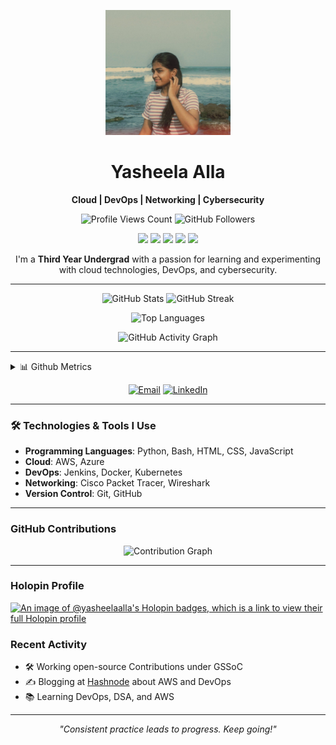 <!-- Header Section -->
<p align="center">
  <img src="https://github.com/yasheela-alla/yasheela-alla/blob/main/pfp.jpg" width="200" height="200" alt="Profile Picture"/>
</p>

<h1 align="center">Yasheela Alla</h1>
<p align="center">
  <b> Cloud | DevOps | Networking | Cybersecurity </b>
</p>
<p align="center">
  <img src="https://komarev.com/ghpvc/?username=yasheela-alla&label=Profile%20views&color=0e75b6&style=flat" alt="Profile Views Count" />
  <img src="https://img.shields.io/github/followers/yasheela-alla?label=Followers&style=social" alt="GitHub Followers" />
</p>

<!-- Badges Section -->
<p align="center">
  <img src="https://img.shields.io/badge/Cloud-AWS-informational?style=flat&logo=amazon-aws&logoColor=white&color=2bbc8a" />
  <img src="https://img.shields.io/badge/Cybersecurity-TryHackMe-informational?style=flat&logo=hackaday&logoColor=white&color=2bbc8a" />
  <img src="https://img.shields.io/badge/DevOps-Jenkins-informational?style=flat&logo=jenkins&logoColor=white&color=2bbc8a" />
  <img src="https://img.shields.io/badge/DevOps-SonarQube-informational?style=flat&logo=sonarqube&logoColor=white&color=2bbc8a" />
  <img src="https://img.shields.io/badge/Linux-Bash-informational?style=flat&logo=linux&logoColor=white&color=2bbc8a" />
</p>

<!-- Short Bio Section -->
<p align="center"> 
  I'm a <b>Third Year Undergrad</b> with a passion for learning and experimenting with cloud technologies, DevOps, and cybersecurity. 
</p>

---

<!-- GitHub Stats Cards -->
<p align="center">
  <img src="https://github-readme-stats.vercel.app/api?username=yasheela-alla&show_icons=true&theme=radical" alt="GitHub Stats" width="48%" />
  <img src="https://github-readme-streak-stats.herokuapp.com/?user=yasheela-alla&theme=radical" alt="GitHub Streak" width="48%" />
</p>

<!-- Top Languages -->
<p align="center">
  <img src="https://github-readme-stats.vercel.app/api/top-langs/?username=yasheela-alla&layout=compact&theme=radical" alt="Top Languages" width="48%" />
</p>

<!-- Activity Graph -->
<p align="center">
  <img src="https://activity-graph.herokuapp.com/graph?username=yasheela-alla&theme=redical" alt="GitHub Activity Graph" />
</p>

---

<!-- Metrics & Contributions -->
<details>
  <summary>📊 Github Metrics</summary>
  <p align="center">
    <img src="https://github-profile-summary-cards.vercel.app/api/cards/profile-details?username=yasheela-alla&theme=dracula" alt="GitHub Profile Summary" />
  </p>
</details>

<!-- Contact Information -->
<p align="center">
  <a href="mailto:yasheela435@gmail.com"><img src="https://img.shields.io/badge/Email-yasheela435@gmail.com-2bbc8a?style=for-the-badge&logo=gmail" alt="Email"></a>
  <a href="https://www.linkedin.com/in/alla-yasheela"><img src="https://img.shields.io/badge/LinkedIn-Profile-blue?style=for-the-badge&logo=linkedin" alt="LinkedIn"></a>
</p>

---

### 🛠️ Technologies & Tools I Use
- **Programming Languages**: Python, Bash, HTML, CSS, JavaScript
- **Cloud**: AWS, Azure
- **DevOps**: Jenkins, Docker, Kubernetes
- **Networking**: Cisco Packet Tracer, Wireshark
- **Version Control**: Git, GitHub

---

<!-- Contribution Graph -->
### GitHub Contributions

<p align="center">
  <img src="https://raw.githubusercontent.com/yasheela-alla/yasheela-alla/main/github-contribution-grid-snake.svg" alt="Contribution Graph" />
</p>

---

### Holopin Profile 

[![An image of @yasheelaalla's Holopin badges, which is a link to view their full Holopin profile](https://holopin.me/yasheelaalla)](https://holopin.io/@yasheelaalla)

### Recent Activity
- 🛠️ Working open-source Contributions under GSSoC
- ✍️ Blogging at [Hashnode](https://hashnode.com/@yasheela) about AWS and DevOps
- 📚 Learning DevOps, DSA, and AWS

---

<!-- Footer Section -->
<p align="center">
  <i>"Consistent practice leads to progress. Keep going!"</i>
</p>
